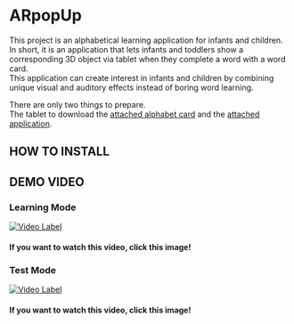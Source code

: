 # ARpopUp
This project is an alphabetical learning application for infants and children.<br>
In short, it is an application that lets infants and toddlers show a corresponding 3D object via tablet when they complete a word with a word card.<br>
This application can create interest in infants and children by combining unique visual and auditory effects instead of boring word learning.


There are only two things to prepare.<br>
The tablet to download the [attached alphabet card](https://github.com/HanseopShin/AlphaAR/blob/master/Alphabet%20Card.zip) and the [attached application](https://github.com/HanseopShin/AlphaAR/blob/master/ARpopUP.apk).

## HOW TO INSTALL

## DEMO VIDEO
### Learning Mode
[![Video Label](http://img.youtube.com/vi/9JyBH3-Lgr0/0.jpg)](https://www.youtube.com/watch?v=9JyBH3-Lgr0)
<br> 
#### If you want to watch this video, click this image!
### Test Mode
[![Video Label](http://img.youtube.com/vi/bHzUa5tJqPU/0.jpg)](https://www.youtube.com/watch?v=bHzUa5tJqPU)
<br>
#### If you want to watch this video, click this image!

